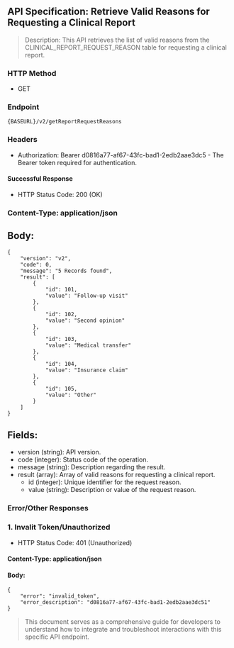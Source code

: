 ## API Specification: Retrieve Valid Reasons for Requesting a Clinical Report
> Description: This API retrieves the list of valid reasons from the CLINICAL_REPORT_REQUEST_REASON table for requesting a clinical report.

### HTTP Method
- GET

### Endpoint
 ``` {BASEURL}/v2/getReportRequestReasons ```

### Headers
- Authorization: Bearer d0816a77-af67-43fc-bad1-2edb2aae3dc5 - The Bearer token required for authentication.


#### Successful Response
- HTTP Status Code: 200 (OK)

### Content-Type: application/json

## Body:

```
{
    "version": "v2",
    "code": 0,
    "message": "5 Records found",
    "result": [
        {
            "id": 101,
            "value": "Follow-up visit"
        },
        {
            "id": 102,
            "value": "Second opinion"
        },
        {
            "id": 103,
            "value": "Medical transfer"
        },
        {
            "id": 104,
            "value": "Insurance claim"
        },
        {
            "id": 105,
            "value": "Other"
        }
    ]
}

```
## Fields:

- version (string): API version.
- code (integer): Status code of the operation.
- message (string): Description regarding the result.
- result (array): Array of valid reasons for requesting a clinical report.
  - id (integer): Unique identifier for the request reason.
  - value (string): Description or value of the request reason.


### Error/Other Responses

### 1. Invalit Token/Unauthorized
 -  HTTP Status Code: 401 (Unauthorized)
#### Content-Type: application/json
#### Body:
```
{
    "error": "invalid_token",
    "error_description": "d0816a77-af67-43fc-bad1-2edb2aae3dc51"
}
```



> This document serves as a comprehensive guide for developers to understand how to integrate and troubleshoot interactions with this specific API endpoint.
